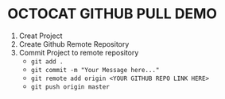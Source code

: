 # OCTOCAT GITHUB PULL DEMO

1. Creat Project
2. Create Github Remote Repository
3. Commit Project to remote repository
    - `git add .`
    - `git commit -m "Your Message here..."`
    - `git remote add origin <YOUR GITHUB REPO LINK HERE>`
    - `git push origin master`